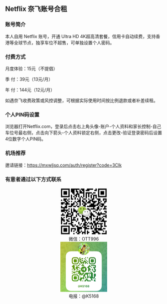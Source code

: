 ## Netflix 奈飞账号合租

### 账号简介

本人自用 Netflix 账号，开通 Ultra HD 4K超高清套餐，信用卡自动续费，支持香港等全球节点，独享车位不超售，可单独设置个人密码。

### 付费方式

月度体验：15元（不提倡）

季  付：39元（13元/月）

年  付：144元（12元/月）

如遇奈飞收费政策或风控调整，可根据实际使用时间按比例退款或者补差续租。

### 个人PIN码设置

浏览器打开Netflix.com，登录后点击右上角头像-账户-个人资料和家长控制-自己车位号最右侧，点击向下箭头-个人资料锁定右侧，点击更改-验证登录密码后设置4位数字个人PIN码。

### 机场推荐

邀请链接：https://mxwljsq.com/auth/register?code=3Clk

### 有意者通过以下方式联系

<center><img src="/IMG/wx.jpg?raw=true" alt="wx" width="150"/></center><center>微信：OTT996</center>

<center><img src="/IMG/tg.jpg?raw=true" alt="tg" width="150" /></center><center>电报：@K5168</center>

